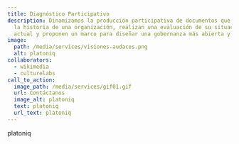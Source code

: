 ```yaml
---
title: Diagnóstico Participativo
description: Dinamizamos la producción participativa de documentos que examinan
  la historia de una organización, realizan una evaluación de su situación
  actual y proponen un marco para diseñar una gobernanza más abierta y justa.
image:
  path: /media/services/visiones-audaces.png
  alt: platoniq
collaborators:
  - wikimedia
  - culturelabs
call_to_action:
  image_path: /media/services/gif01.gif
  url: Contáctanos
  image_alt: platoniq
  text: platoniq
  url_text: platoniq
---
```

platoniq
